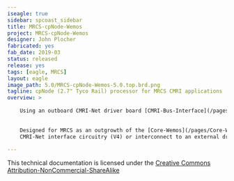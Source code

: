 ```yaml
---
iseagle: true
sidebar: spcoast_sidebar
title: MRCS-cpNode-Wemos
project: MRCS-cpNode-Wemos
designer: John Plocher
fabricated: yes
fab_date: 2019-03
status: released
release: yes
tags: [eagle, MRCS]
layout: eagle
image_path: 5.0/MRCS-cpNode-Wemos-5.0.top.brd.png
tagline: cpNode (2.7" Tyco Rail) processor for MRCS CMRI applications
overview: >
    
    Using an outboard CMRI-Net driver board [CMRI-Bus-Interface](/pages/CMRI-Bus-Interface.html).
    
    
    Designed for MRCS as an outgrowth of the [Core-Wemos](/pages/Core-Wemos.html) project, this version includes
    CMRI-Net interface circuitry (V4) or interconnect to an external driver board (V5).
    
---
```



This technical documentation is licensed under the [Creative Commons Attribution-NonCommercial-ShareAlike](https://creativecommons.org/licenses/by-nc-sa/3.0/)
